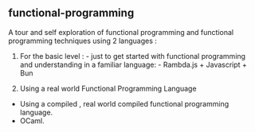 ## functional-programming 


A tour and self exploration of functional programming and functional programming 
techniques using 2 languages :

  1. For the basic level :
    - just to get started with functional programming and understanding in a familiar language:
    - Rambda.js + Javascript + Bun 

  2. Using a real world Functional Programming Language
   - Using a compiled , real world compiled functional programming language.
   - OCaml. 
